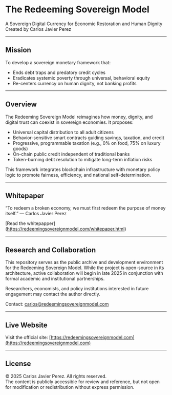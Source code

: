 # The Redeeming Sovereign Model

A Sovereign Digital Currency for Economic Restoration and Human Dignity  
Created by Carlos Javier Perez

---

## Mission

To develop a sovereign monetary framework that:

- Ends debt traps and predatory credit cycles  
- Eradicates systemic poverty through universal, behavioral equity  
- Re-centers currency on human dignity, not banking profits

---

## Overview

The Redeeming Sovereign Model reimagines how money, dignity, and digital trust can coexist in sovereign economies. It proposes:

- Universal capital distribution to all adult citizens  
- Behavior-sensitive smart contracts guiding savings, taxation, and credit  
- Progressive, programmable taxation (e.g., 0% on food, 75% on luxury goods)  
- On-chain public credit independent of traditional banks  
- Token-burning debt resolution to mitigate long-term inflation risks  

This framework integrates blockchain infrastructure with monetary policy logic to promote fairness, efficiency, and national self-determination.

---

## Whitepaper

“To redeem a broken economy, we must first redeem the purpose of money itself.” — Carlos Javier Perez

[Read the whitepapper] (https://redeemingsovereignmodel.com/whitepaper.html)

---

## Research and Collaboration

This repository serves as the public archive and development environment for the Redeeming Sovereign Model. While the project is open-source in its architecture, active collaboration will begin in late 2025 in conjunction with formal academic and institutional partnerships.

Researchers, economists, and policy institutions interested in future engagement may contact the author directly.

Contact: [carlos@redeemingsovereignmodel.com](mailto:carlos@redeemingsovereignmodel.com)

---

## Live Website

Visit the official site: [https://redeemingsovereignmodel.com](https://redeemingsovereignmodel.com)

---

## License

© 2025 Carlos Javier Perez. All rights reserved.  
The content is publicly accessible for review and reference, but not open for modification or redistribution without express permission.
